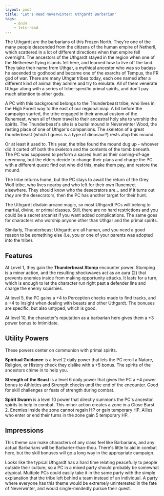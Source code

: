 ```yaml
---
layout: post
title: "Let's Read Neverwinter: Uthgardt Barbarian"
tags:
    - dnd4
    - lets-read
---
```


The Uthgardt are the barbarians of this Frozen North. They're one of the many
people descended from the citizens of the human empire of Netheril, which
scattered in a lot of different directions when that empire fell overnight. The
ancestors of the Uthgardt stayed in the region when one of the Netherese flying
islands fell here, and learned how to live off the land. They take their name
from Uthgar, a mythical ancestor who was so badass he ascended to godhood and
became one of the exarchs of Tempus, the FR god of war. There are many Uthgar
tribes today, each one named after a different kind of animal they admire and
try to emulate. All of them venerate Uthgar along with a series of
tribe-specific primal spirits, and don't pay much attention to other gods.

A PC with this background belongs to the Thunderbeast tribe, who lives in the
High Forest way to the east of our regional map. A bit before the campaign
started, the tribe engaged in their annual custom of the Runemeet, when all of
them travel to their ancestral holy site to worship the spirits. The
Thunderbeast's site is a burial mound in Neverwinter Wood, the resting place of
one of Uthgar's companions. The skeleton of a great thunderbeast (which I guess
is a type of dinosaur?) rests atop this mound.

Or at least it used to. This year, the tribe found the mound dug up - whoever
did it carted off both the skeleton and the contents of the tomb beneath. The PC
was supposed to perform a sacred hunt as their coming-of-age ceremony, but the
elders decide to change their plans and charge the PC with a different quest:
find out who did this, make them pay, and restore the mound.

The tribe returns home, but the PC stays to await the return of the Grey Wolf
tribe, who lives nearby and who left for their own Runemeet elsewhere. They
should know who the desecrators are... and if it turns out _they_ are the
desecrators, then the PC has another target for their hunt.

The Uthgardt disdain arcane magic, so most Uthgardt PCs will belong to martial,
divine, or primal classes. Still, there are no hard restrictions and you could
be a secret arcanist if you want added complications. The same goes for
characters who worship anyone other than Uthgar and the primal spirits.

Similarly, Thunderbeast Uthgardt are all human, and you need a good reason to be
something else (i.e, you or one of your parents was adopted into the tribe).

## Features


At Level 1, they gain the **Thunderbeast Stomp** encounter power. Stomping is a
minor action, and the resulting shockwaves act as an aura (2) that prevents
enemies inside from making opportunity attacks. It lasts for a turn, which is
enough to let the character run right past a defender line and charge the enemy
squishies.

At level 5, the PC gains a +4 to Perception checks made to find tracks, and a +4
to Insight when dealing with beasts and other Uthgardt. The bonuses are
specific, but also untyped, which is good.

At level 10, the character's reputation as a barbarian hero gives them a +3
power bonus to Intimidate.

## Utility Powers

These powers center on communion with primal spirits.

**Spiritual Guidance** is a level 2 daily power that lets the PC reroll a
Nature, Religion, or History check they dislike with a +5 bonus. The spirits of
the ancestors chime in to help you.

**Strength of the Beast** is a level 6 daily power that gives the PC a +4 power
bonus to Athletics and Strength checks until the end of the encounter. Good for
skill challenges or feats of strength during combat.

**Spirit Swarm** is a level 10 power that directly summons the PC's ancestor
spirits to help in combat. This minor action creates a zone in a Close
Burst 2. Enemies inside the zone cannot regain HP or gain temporary HP. Allies
who enter or end their turns in the zone gain 5 temporary HP.

## Impressions

This theme can make characters of any class feel like Barbarians, and any actual
Barbarians will be Barbarier-than-thou. There's little to aid in combat here,
but the skill bonuses will go a long way in the appropriate campaign.

Looks like the typical Uthgardt has a hard time relating peacefully to people
outside their culture, so a PC in a mixed party should probably be somewhat
atypical. Multiple PCs could easily take it in the same party with the simple
explanation that the tribe left behind a team instead of an individual. A party
where everyone has this theme would be extremely uninterested in the fate of
Neverwinter, and would single-mindedly pursue their quest.
